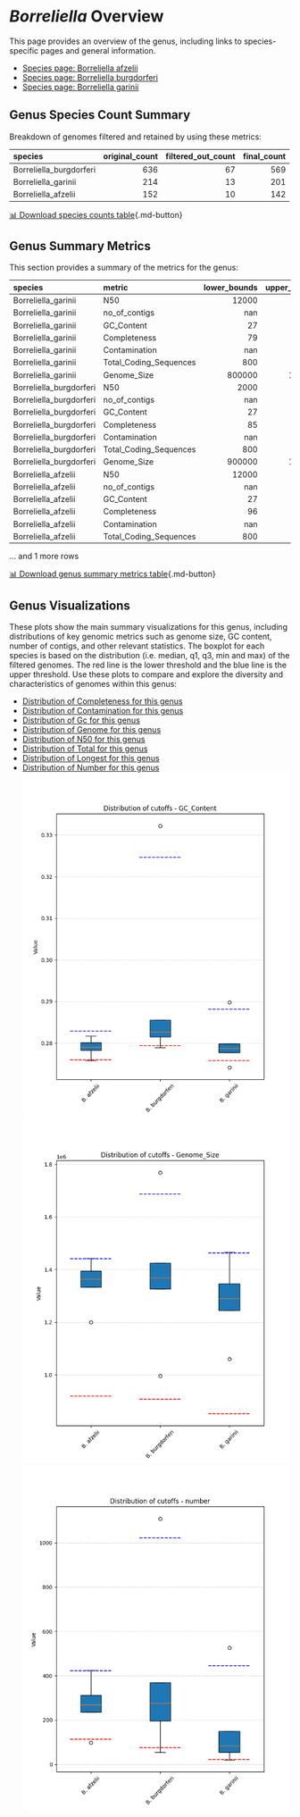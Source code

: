 # *Borreliella* Overview
This page provides an overview of the genus, including links to species-specific pages and general information.

- [Species page: Borreliella afzelii](Borreliella_afzelii/index.md)
- [Species page: Borreliella burgdorferi](Borreliella_burgdorferi/index.md)
- [Species page: Borreliella garinii](Borreliella_garinii/index.md)
## Genus Species Count Summary
Breakdown of genomes filtered and retained by using these metrics:

| species                 |   original_count |   filtered_out_count |   final_count |
|:------------------------|-----------------:|---------------------:|--------------:|
| Borreliella_burgdorferi |              636 |                   67 |           569 |
| Borreliella_garinii     |              214 |                   13 |           201 |
| Borreliella_afzelii     |              152 |                   10 |           142 |


[📊 Download species counts table](species_counts.csv){.md-button}
## Genus Summary Metrics
This section provides a summary of the metrics for the genus:

| species                 | metric                 |   lower_bounds |   upper_bounds |
|:------------------------|:-----------------------|---------------:|---------------:|
| Borreliella_garinii     | N50                    |          12000 |      nan       |
| Borreliella_garinii     | no_of_contigs          |            nan |      450       |
| Borreliella_garinii     | GC_Content             |             27 |       29       |
| Borreliella_garinii     | Completeness           |             79 |      nan       |
| Borreliella_garinii     | Contamination          |            nan |        3       |
| Borreliella_garinii     | Total_Coding_Sequences |            800 |     1800       |
| Borreliella_garinii     | Genome_Size            |         800000 |        1.5e+06 |
| Borreliella_burgdorferi | N50                    |           2000 |      nan       |
| Borreliella_burgdorferi | no_of_contigs          |            nan |     1030       |
| Borreliella_burgdorferi | GC_Content             |             27 |       33       |
| Borreliella_burgdorferi | Completeness           |             85 |      nan       |
| Borreliella_burgdorferi | Contamination          |            nan |        9       |
| Borreliella_burgdorferi | Total_Coding_Sequences |            800 |     2000       |
| Borreliella_burgdorferi | Genome_Size            |         900000 |        1.7e+06 |
| Borreliella_afzelii     | N50                    |          12000 |      nan       |
| Borreliella_afzelii     | no_of_contigs          |            nan |      430       |
| Borreliella_afzelii     | GC_Content             |             27 |       29       |
| Borreliella_afzelii     | Completeness           |             96 |      nan       |
| Borreliella_afzelii     | Contamination          |            nan |        2       |
| Borreliella_afzelii     | Total_Coding_Sequences |            800 |     1700       |

... and 1 more rows


[📊 Download genus summary metrics table](genus_summary_metrics.csv){.md-button}
## Genus Visualizations
These plots show the main summary visualizations for this genus, including distributions of key genomic metrics such as genome size, GC content, number of contigs, and other relevant statistics. The boxplot for each species is based on the distribution (i.e. median, q1, q3, min and max) of the filtered genomes. The red line is the lower threshold and the blue line is the upper threshold. Use these plots to compare and explore the diversity and characteristics of genomes within this genus:

- [Distribution of Completeness for this genus](Completeness_Specific_boxplot_0.png)
- [Distribution of Contamination for this genus](Contamination_boxplot_0.png)
- [Distribution of Gc for this genus](GC_Content_boxplot_0.png)
- [Distribution of Genome for this genus](Genome_Size_boxplot_0.png)
- [Distribution of N50 for this genus](N50_boxplot_0.png)
- [Distribution of Total for this genus](Total_Coding_Sequences_boxplot_0.png)
- [Distribution of Longest for this genus](longest_boxplot_0.png)
- [Distribution of Number for this genus](number_boxplot_0.png)
![Distribution of Gc](GC_Content_boxplot_0.png)
![Distribution of Genome](Genome_Size_boxplot_0.png)
![Distribution of Number](number_boxplot_0.png)
